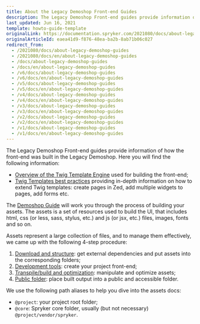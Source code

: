 ```yaml
---
title: About the Legacy Demoshop Front-end Guides
description: The Legacy Demoshop Front-end guides provide information of how the front-end was built in the Legacy Demoshop.
last_updated: Jun 16, 2021
template: howto-guide-template
originalLink: https://documentation.spryker.com/2021080/docs/about-legacy-demoshop-guides
originalArticleId: eaea41d9-f876-48ea-ba2b-8ab71b06c027
redirect_from:
  - /2021080/docs/about-legacy-demoshop-guides
  - /2021080/docs/en/about-legacy-demoshop-guides
  - /docs/about-legacy-demoshop-guides
  - /docs/en/about-legacy-demoshop-guides
  - /v6/docs/about-legacy-demoshop-guides
  - /v6/docs/en/about-legacy-demoshop-guides
  - /v5/docs/about-legacy-demoshop-guides
  - /v5/docs/en/about-legacy-demoshop-guides
  - /v4/docs/about-legacy-demoshop-guides
  - /v4/docs/en/about-legacy-demoshop-guides
  - /v3/docs/about-legacy-demoshop-guides
  - /v3/docs/en/about-legacy-demoshop-guides
  - /v2/docs/about-legacy-demoshop-guides
  - /v2/docs/en/about-legacy-demoshop-guides
  - /v1/docs/about-legacy-demoshop-guides
  - /v1/docs/en/about-legacy-demoshop-guides
---
```


The Legacy Demoshop Front-end guides provide information of how the front-end was built in the Legacy Demoshop. Here you will find the following information:

* [Overview of the Twig Template Engine](/docs/scos/dev/legacy-demoshop/201811.0/twig-templates/overview-twig.html) used for building the front-end;
* [Twig Templates best practices](/docs/scos/dev/legacy-demoshop/{{page.version}}/twig-templates/best-practices-twig-templates.html) providing in-depth information on how to extend Twig templates: create pages in Zed, add multiple widgets to pages, add forms etc.

The [Demoshop Guide](/docs/scos/dev/legacy-demoshop/{{page.version}}/demoshop-guide.html)  will work you through the process of building your assets. The assets is a set of resources used to build the UI, that includes html, css (or less, sass, stylus, etc.) and js (or jsx, etc.) files, images, fonts and so on.

Assets represent a large collection of files, and to manage them effectively, we came up with the following 4-step procedure:

1. [Download and structure](/docs/scos/dev/legacy-demoshop/{{page.version}}/download-and-structure.html): get external dependencies and put assets into the corresponding folders;
2. [Development tools](https://docs.spryker.com/docs/scos/dev/sdk/development-tools/development-tools.html): create your project front-end;
3. [Transpile/build and optimization](/docs/scos/dev/legacy-demoshop/{{page.version}}/build-and-optimization.html): manipulate and optimize assets;
4. [Public folder](/docs/scos/dev/legacy-demoshop/{{page.version}}/public-folder.html): place built output into a public and accessible folder.

We use the following path aliases to help you dive into the assets docs:

* `@project`: your project root folder;
* `@core`: Spryker core folder, usually (but not necessary) `@project/vendor/spryker`.
 

